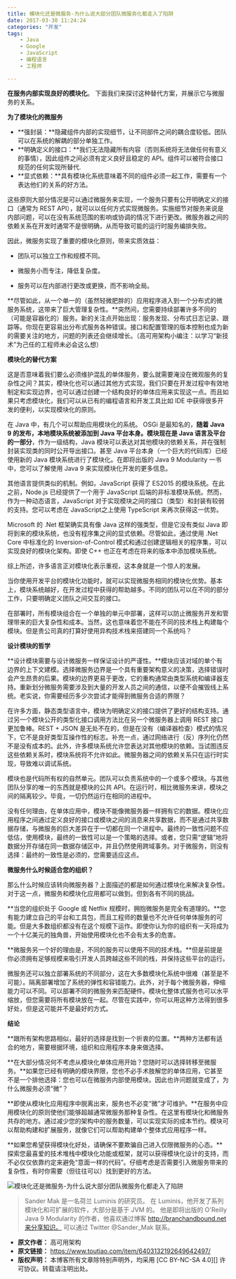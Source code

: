 ```yaml
---
title: 模块化还是微服务-为什么说大部分团队微服务化都走入了陷阱
date: 2017-03-30 11:24:24
categories: "开发"
tags:
	- Java
	- Google
	- JavaScript
	- 编程语言
	- 工程师

---
```


**在服务内部实现良好的模块化**。 下面我们来探讨这种替代方案，并展示它与微服务的关系。

**为了模块化的微服务**

 *  **强封装：**隐藏组件内部的实现细节，让不同部件之间的耦合度较低。团队可以在系统的解耦的部分单独工作。
 *  **明确定义的接口：**我们无法隐藏所有内容（否则系统将无法做任何有意义的事情），因此组件之间必须有定义良好且稳定的 API。组件可以被符合接口规范的任何实现所替代.
 *  **显式依赖：**具有模块化系统意味着不同的组件必须一起工作，需要有一个表达他们的关系的好方法。

这些原则大部分情况是可以通过微服务来实现，一个服务只要有公开明确定义的接口（通常为 REST API），就可以以任何方式实现微服务。实施细节对服务来说是内部问题，可以在没有系统范围的影响或协调的情况下进行更改。微服务器之间的依赖关系在开发时通常不是很明确，从而导致可能的运行时服务编排失败。

因此，微服务实现了重要的模块化原则，带来实质效益：

 *  团队可以独立工作和规模不同。

 *  微服务小而专注，降低复杂度。

 *  服务可以在内部进行更改或更换，而不影响全局。

**尽管如此，从一个单一的（虽然轻微肥胖的）应用程序进入到一个分布式的微服务系统，这带来了巨大管理复杂性。**突然间，您需要持续部署许多不同的（可能是容器化的）服务。新的关注点开始出现：服务发现、分布式日志记录、跟踪等。你现在更容易出分布式服务各种错误。接口和配置管理的版本控制也成为新的需要关注的地方，问题的列表还会继续增长。（高可用架构小编注：以学习“新技术”为己任的工程师未必会这么想）

**模块化的替代方案**

这是否意味着我们要么必须维护混乱的单体服务，要么就需要淹没在微观服务的复杂性之间？其实，模块化也可以通过其他方式实现，我们只要在开发过程中有效地制定和实现边界，也可以通过创建一个结构良好的单体应用来实现这一点。而且如果只考虑模块化，我们可以从已有的编程语言和开发工具比如 IDE 中获得很多开发的便利，以实现模块化的原则。

在 Java 中，有几个可以帮助应用模块化的系统。 OSGi 是最知名的，**随着 Java 9 的发布，本地模块系统被添加到 Java 平台本身。模块现在是 Java 语言及平台的一部分**，作为一级结构，Java 模块可以表达对其他模块的依赖关系，并在强制封装实现类的同时公开导出接口。甚至 Java 平台本身（一个巨大的代码库）已经使用新的 Java 模块系统进行了模块化。在即将出版的 Java 9 Modularity 一书中，您可以了解使用 Java 9 来实现模块化开发的更多信息。

其他语言提供类似的机制。例如，JavaScript 获得了 ES2015 的模块系统。在此之前，Node.js 已经提供了一个用于 JavaScript 后端的非标准模块系统。然而，作为一种动态语言，JavaScript 对于实现模块之间的接口（类型）和封装有较弱的支持。您可以考虑在 JavaScript之上使用 TypeScript 来再次获得这一优势。

Microsoft 的 .Net 框架确实具有像 Java 这样的强类型，但是它没有类似 Java 即将到来的模块系统，也没有程序集之间的显式依赖。尽管如此，通过使用 .Net Core 中标准化的 Inversion-of-Control 模式和通过创建逻辑相关的程序集，可以实现良好的模块化架构。即使 C++ 也正在考虑在将来的版本中添加模块系统。

综上所述，许多语言正对模块化表示重视，这本身就是一个惊人的发展。

当你使用开发平台的模块化功能时，就可以实现微服务相同的模块化优势。基本上，模块系统越好，在开发过程中获得的帮助越多。不同的团队可以在不同的部分工作，只要明确定义团队之间交互的接口。

在部署时，所有模块组合在一个单独的单元中部署，这样可以防止微服务开发和管理带来的巨大复杂性和成本。当然，这也意味着您不能在不同的技术栈上构建每个模块。但是贵公司真的打算好使用异构技术栈来搭建同一个系统吗？

**设计模块的哲学**

**设计模块需要与设计微服务一样保证设计的严谨性。**模块应该对域的单个有边界的上下文建模。选择微服务边界是一个具有重要架构意义的决策，选择错误时会产生昂贵的后果。模块的边界更易于更改，它的重构通常由类型系统和编译器支持。重新划分微服务需要涉及到大量的开发人员之间的通信，以便不会摧毁线上系统。老实说，你需要经历多少次尝试才能得到微服务合适的界限？

在许多方面，静态类型语言中，模块为明确定义的接口提供了更好的结构支持。通过另一个模块公开的类型化接口调用方法比在另一个微服务器上调用 REST 接口更加鲁棒。REST + JSON 是无处不在的，但是在没有（编译器检查）模式的情况下，它不是良好类型互操作性的标志。补充一点，通过网络进行（反）序列化仍然不是没有成本的。此外，许多模块系统允许您表达对其他模块的依赖。当试图违反这些依赖关系时，模块系统将不允许如此。微服务器之间的依赖关系只在运行时实现，导致难以调试系统。

模块也是代码所有权的自然单元。团队可以负责系统中的一个或多个模块。与其他团队分享的唯一的东西就是模块的公共 API。在运行时，相比微服务来讲，模块之间的隔离较少。毕竟，一切仍然运行在相同的进程中。

没有任何理由，在单体应用中，模块不能像微服务器一样拥有它的数据。模块化应用程序之间通过定义良好的接口或模块之间的消息来共享数据，而不是通过共享数据存储，与微服务的巨大差异在于一切都在同一个进程中。最终的一致性问题不应低估，使用模块，最终的一致性可以是一个策略的选择。或者，您只需“逻辑”地将数据分开存储在同一数据存储区中，并且仍然使用跨域事务。对于微服务，则没有选择：最终的一致性是必须的，您需要适应这点。

**微服务什么时候适合您的组织？**

那么什么时候应该转向微服务器？上面描述的都是如何通过模块化来解决复杂性。对于这一点，微服务和模块化应用都可以做到。但到各有不同的挑战。

**当您的组织处于 Google 或 Netflix 规模时，拥抱微服务是完全有道理的。**您有能力建立自己的平台和工具包，而且工程师的数量也不允许任何单体服务的可能。但是大多数组织都没有在这个规模下运作。即使你认为你的组织有一天将成为一个十亿美元的独角兽，开始使用模块化也不会有太多的危害。

**微服务另一个好的理由是，不同的服务可以使用不同的技术栈。**但是前提是你必须拥有足够规模来吸引开发人员跨越这些不同的栈，并保持这些平台的运行。

微服务还可以独立部署系统的不同部分，这在大多数模块化系统中很难（甚至是不可能）。隔离部署增加了系统的弹性和容错能力。此外，对于每个微服务器，伸缩能力可以不同。可以部署不同的微服务来匹配硬件。模块化整体式服务也可以水平缩放，但您需要将所有模块放在一起。尽管在实践中，你可以用这种方法得到很多好处，但是这可能并不是最好的方式。

**结论**

**跟所有架构思路相似，最好的选择是找到一个折衷的位置。**两种方法都有适合的地方，需要根据环境，组织和应用程序本身来做选择。

**在大部分情况何不考虑从模块化单体应用开始？您随时可以选择转移至微服务。**如果您已经有明确的模块界限，您也不必手术肢解您的单体应用，它甚至不是一个排他选择：您也可以在微服务内部使用模块。因此也许问题就变成了，为什么微服务必须“微”？

**即使从模块化应用程序中脱离出来，服务也不必变“微”才可维护。**在服务中应用模块化的原则使他们能够超越通常微服务那种复杂性。在这里有模块化和微服务共存的地方。通过减少您的架构中的服务数量，可以实现实际的成本节约。模块可以帮助构建和扩展服务，就像它们可以帮助构建单个整体式应用程序一样。

**如果您希望获得模块化好处，请确保不要欺骗自己进入仅限微服务的心态。**探索您最喜爱的技术堆栈中模块化功能或框架，就可以获得模块化设计的支持，而不必仅仅依靠约定来避免“意面一样的代码”。仔细考虑是否需要引入微服务带来的复杂性，有时你需要（但往往可以）找到更好的方法。

![模块化还是微服务-为什么说大部分团队微服务化都走入了陷阱][-]

> Sander Mak 是一名荷兰 Luminis 的研究员。 在 Luminis，他开发了系列模块化和可扩展的软件，大部分是基于 JVM 的。 他是即将出版的 O'Reilly Java 9 Modularity 的作者，他喜欢通过博客 http://branchandbound.net来分享知识。 可以通过 Twitter @Sander\_Mak 联系。


[-]: /pro/os/crawler/UVBZ-AUVN-BJQU.jpg
 *  **原文作者：** 高可用架构
 *  **原文链接：** https://www.toutiao.com/item/6403132192649642497/
 *  **版权声明：** 本博客所有文章除特别声明外，均采用 [CC BY-NC-SA 4.0][] 许可协议。转载请注明出处。